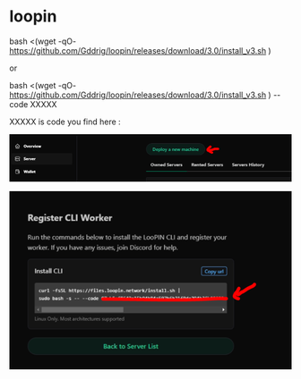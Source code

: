 # loopin

bash <(wget -qO- https://github.com/Gddrig/loopin/releases/download/3.0/install_v3.sh )

or 

bash <(wget -qO- https://github.com/Gddrig/loopin/releases/download/3.0/install_v3.sh ) --code XXXXX

XXXXX is code you find here :

![alt text](https://github.com/Gddrig/loopin/blob/main/deploy.PNG)

![alt text](https://github.com/Gddrig/loopin/blob/main/code.PNG)
